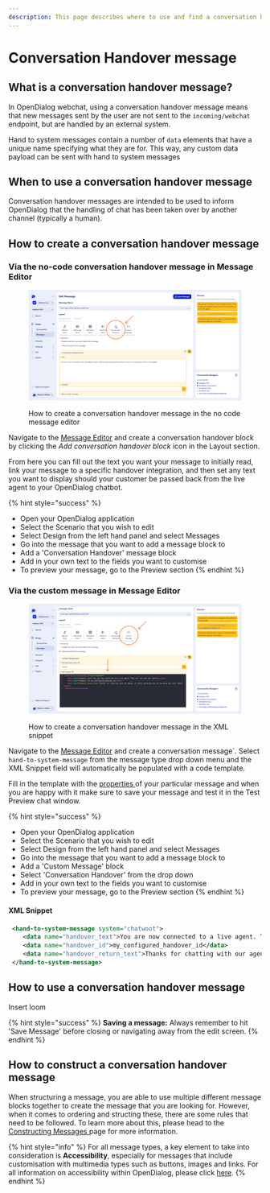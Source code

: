```yaml
---
description: This page describes where to use and find a conversation handover message type
---
```


# Conversation Handover message

## What is a conversation handover message?

In OpenDialog webchat, using a conversation handover message means that new messages sent by the user are not sent to the `incoming/webchat` endpoint, but are handled by an external system.

Hand to system messages contain a number of `data` elements that have a unique name specifying what they are for. This way, any custom data payload can be sent with hand to system messages

## When to use a conversation handover message

Conversation handover messages are intended to be used to inform OpenDialog that the handling of chat has been taken over by another channel (typically a human).

## How to create a conversation handover message

### Via the no-code conversation handover message in Message Editor

<figure><img src="../../../.gitbook/assets/Group 14.png" alt=""><figcaption><p>How to create a conversation handover message in the no code message editor</p></figcaption></figure>

Navigate to the [Message Editor](../message-editor.md) and create a conversation handover block by clicking the _Add conversation handover block_ icon in the Layout section.&#x20;

From here you can fill out the text you want your message to initially read, link your message to a specific handover integration, and then set any text you want to display should your customer be passed back from the live agent to your OpenDialog chatbot.

{% hint style="success" %}
* Open your OpenDialog application
* Select the Scenario that you wish to edit
* Select Design from the left hand panel and select Messages
* Go into the message that you want to add a message block to
* Add a 'Conversation Handover' message block
* Add in your own text to the fields you want to customise
* To preview your message, go to the Preview section
{% endhint %}

### Via the custom message in Message Editor

<figure><img src="../../../.gitbook/assets/Group 15.png" alt=""><figcaption><p>How to create a conversation handover message in the XML snippet</p></figcaption></figure>

Navigate to the [Message Editor](../message-editor.md) and create a conversation message\`_._ Select `hand-to-system-message` from the message type drop down menu and the XML Snippet field will automatically be populated with a code template.

Fill in the template with the [properties ](conversation-handover-message.md#properties)of your particular message and when you are happy with it make sure to save your message and test it in the Test Preview chat window.&#x20;

{% hint style="success" %}
* Open your OpenDialog application
* Select the Scenario that you wish to edit
* Select Design from the left hand panel and select Messages
* Go into the message that you want to add a message block to
* Add a 'Custom Message' block
* Select 'Conversation Handover' from the drop down
* Add in your own text to the fields you want to customise
* To preview your message, go to the Preview section
{% endhint %}

#### XML Snippet

```xml
 <hand-to-system-message system="chatwoot">
    <data name="handover_text">You are now connected to a live agent. They will be with you shortly.</data>
    <data name="handover_id">my_configured_handover_id</data>
    <data name="handover_return_text">Thanks for chatting with our agent. Is there anything else we can help you with today?</data>
 </hand-to-system-message>
```

## How to use a conversation handover message

Insert loom

{% hint style="success" %}
**Saving a message:** Always remember to hit 'Save Message' before closing or navigating away from the edit screen.
{% endhint %}

## How to construct a conversation handover message

When structuring a message, you are able to use multiple different message blocks together to create the message that you are looking for. However, when it comes to ordering and structing these, there are some rules that need to be followed. To learn more about this, please head to the [Constructing Messages ](../constructing-messages.md)page for more information.

{% hint style="info" %}
For all message types, a key element to take into consideration is **Accessibility**, especially for messages that include customisation with multimedia types such as buttons, images and links. For all information on accessibility within OpenDialog, please click [here](../../designing-accessible-chatbots.md).
{% endhint %}

